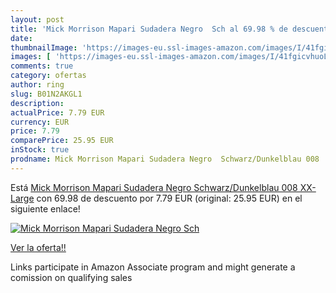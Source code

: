 ```yaml
---
layout: post
title: 'Mick Morrison Mapari Sudadera Negro  Sch al 69.98 % de descuento'
date: 
thumbnailImage: 'https://images-eu.ssl-images-amazon.com/images/I/41fgicvhuoL._SL200_.jpg'
images: [ 'https://images-eu.ssl-images-amazon.com/images/I/41fgicvhuoL._SL200_.jpg' ]
comments: true
category: ofertas
author: ring
slug: B01N2AKGL1
description:
actualPrice: 7.79 EUR
currency: EUR
price: 7.79
comparePrice: 25.95 EUR
inStock: true
prodname: Mick Morrison Mapari Sudadera Negro  Schwarz/Dunkelblau 008  XX-Large
---
```


Está [Mick Morrison Mapari Sudadera Negro  Schwarz/Dunkelblau 008  XX-Large](https://www.amazon.es/dp/B01N2AKGL1/?tag=tolees-21) con 69.98 de descuento por 7.79 EUR (original: 25.95 EUR) en el siguiente enlace!

[![Mick Morrison Mapari Sudadera Negro  Sch](https://images-eu.ssl-images-amazon.com/images/I/41fgicvhuoL._SL200_.jpg)](https://www.amazon.es/dp/B01N2AKGL1/?tag=tolees-21)

[Ver la oferta!!](https://www.amazon.es/dp/B01N2AKGL1/?tag=tolees-21)

Links participate in Amazon Associate program and might generate a comission on qualifying sales


